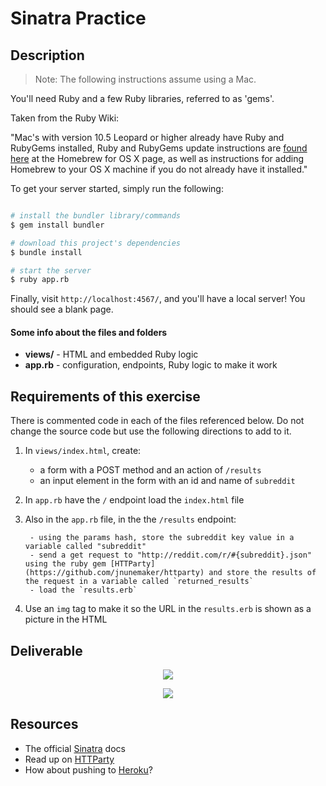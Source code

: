 # Sinatra Practice

## Description

> Note: The following instructions assume using a Mac.

You'll need Ruby and a few Ruby libraries, referred to as 'gems'.

Taken from the Ruby Wiki:

"Mac's with version 10.5 Leopard or higher already have Ruby and RubyGems installed, Ruby and RubyGems update instructions are [found here](http://homebrew.github.com/) at the Homebrew for OS X page, as well as instructions for adding Homebrew to your OS X machine if you do not already have it installed."


To get your server started, simply run the following:


```bash

# install the bundler library/commands
$ gem install bundler

# download this project's dependencies
$ bundle install

# start the server
$ ruby app.rb

```

Finally, visit `http://localhost:4567/`, and you'll have a local server!  You should see a blank page. 


#### Some info about the files and folders

- **views/** - HTML and embedded Ruby logic
- **app.rb** - configuration, endpoints, Ruby logic to make it work


## Requirements of this exercise

There is commented code in each of the files referenced below.  Do not change the source code but use the following directions to add to it.

1. In `views/index.html`, create:

	- a form with a POST method and an action of `/results`
	- an input element in the form with an id and name of `subreddit`

2. In `app.rb` have the `/` endpoint load the `index.html` file

3. Also in the `app.rb` file, in the the `/results` endpoint:

		- using the params hash, store the subreddit key value in a variable called "subreddit"
		- send a get request to "http://reddit.com/r/#{subreddit}.json" using the ruby gem [HTTParty](https://github.com/jnunemaker/httparty) and store the results of the request in a variable called `returned_results`
		- load the `results.erb` 

4. Use an `img` tag to make it so the URL in the `results.erb` is shown as a picture in the HTML 


## Deliverable

<p align="center">
	<img src="https://i.imgur.com/rEjJy3N.png">
</p>

<p align="center">
	<img src="https://i.imgur.com/FMm94N2.png">
</p>

## Resources

- The official [Sinatra](http://www.sinatrarb.com/documentation.html) docs
- Read up on [HTTParty](https://github.com/jnunemaker/httparty)
- How about pushing to [Heroku](https://devcenter.heroku.com/articles/rack)?
